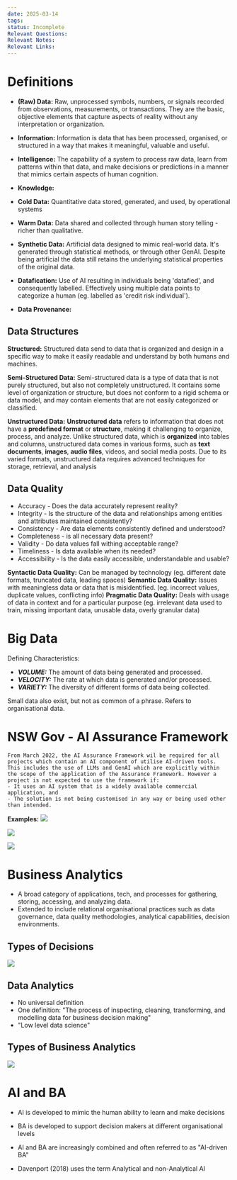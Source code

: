 ```yaml
---
date: 2025-03-14
tags: 
status: Incomplete
Relevant Questions: 
Relevant Notes: 
Relevant Links:
---
```

# Definitions

- **(Raw) Data:**  Raw, unprocessed symbols, numbers, or signals recorded from observations, measurements, or transactions. They are the basic, objective elements that capture aspects of reality without any interpretation or organization.
- **Information:** Information is data that has been processed, organised, or structured in a way that makes it meaningful, valuable and useful.
- **Intelligence:** The capability of a system to process raw data, learn from patterns within that data, and make decisions or predictions in a manner that mimics certain aspects of human cognition.
- **Knowledge:** 

- **Cold Data:** Quantitative data stored, generated, and used, by operational systems
- **Warm Data:** Data shared and collected through human story telling - richer than qualitative.
- **Synthetic Data:** Artificial data designed to mimic real-world data. It's generated through statistical methods, or through other GenAI. Despite being artificial the data still retains the underlying statistical properties of the original data.

- **Datafication:** Use of AI resulting in individuals being 'datafied', and consequently labelled. Effectively using multiple data points to categorize a human (eg. labelled as 'credit risk individual').

- **Data Provenance:** 

## Data Structures

**Structured:** Structured data send to data that is organized and design in a specific way to make it easily readable and understand by both humans and machines.

**Semi-Structured Data:** Semi-structured data is a type of data that is not purely structured, but also not completely unstructured. It contains some level of organization or structure, but does not conform to a rigid schema or data model, and may contain elements that are not easily categorized or classified.

**Unstructured Data:**  **Unstructured data** refers to information that does not have a **predefined format** or **structure**, making it challenging to organize, process, and analyze. Unlike structured data, which is **organized** into tables and columns, unstructured data comes in various forms, such as **text documents**, **images**, **audio files**, videos, and social media posts. Due to its varied formats, unstructured data requires advanced techniques for storage, retrieval, and analysis

## Data Quality
- Accuracy - Does the data accurately represent reality?
- Integrity - Is the structure of the data and relationships among entities and attributes maintained consistently?
- Consistency - Are data elements consistently defined and understood?
- Completeness - is all necessary data present?
- Validity - Do data values fall withing acceptable range?
- Timeliness - Is data available when its needed?
- Accessibility - Is the data easily accessible, understandable and usable?

**Syntactic Data Quality:** Can be managed by technology (eg. different date formats, truncated data, leading spaces)
**Semantic Data Quality:** Issues with meaningless data or data that is misidentified. (eg. incorrect values, duplicate values, conflicting info)
**Pragmatic Data Quality:** Deals with usage of data in context and for a particular purpose (eg. irrelevant data used to train, missing important data, unusable data, overly granular data)

# Big Data

Defining Characteristics:
- ***VOLUME:*** The amount of data being generated and processed.
- ***VELOCITY:*** The rate at which data is generated and/or processed.
- ***VARIETY:*** The diversity of different forms of data being collected.

Small data also exist, but not as common of a phrase. Refers to organisational data.

# NSW Gov - AI Assurance Framework

```ad-quote
From March 2022, the AI Assurance Framework wil be required for all projects which contain an AI component of utilise AI-driven tools. This includes the use of LLMs and GenAI which are explicitly within the scope of the application of the Assurance Framework. However a project is not expected to use the framework if:
- It uses an AI system that is a widely available commercial application, and
- The solution is not being customised in any way or being used other than intended.
```

**Examples:**
![](Attachments/Pasted%20image%2020250315000709.png)

![](Attachments/Pasted%20image%2020250315000724.png)

![](Attachments/Pasted%20image%2020250315000756.png)


# Business Analytics

- A broad category of applications, tech, and processes for gathering, storing, accessing, and analyzing data.
- Extended to include relational organisational practices such as data governance, data quality methodologies, analytical capabilities, decision environments.

## Types of Decisions
![](Attachments/Pasted%20image%2020250316154208.png)

## Data Analytics
- No universal definition
-  One definition: "The process of inspecting, cleaning, transforming, and modelling data for business decision making"
- "Low level data science"


## Types of Business Analytics
![](Attachments/Pasted%20image%2020250316160346.png)


# AI and BA

- AI is developed to mimic the human ability to learn and make decisions
- BA is developed to support decision makers at different organisational levels

- AI and BA are increasingly combined and often referred to as "AI-driven BA"
- Davenport (2018) uses the term Analytical and non-Analytical AI

